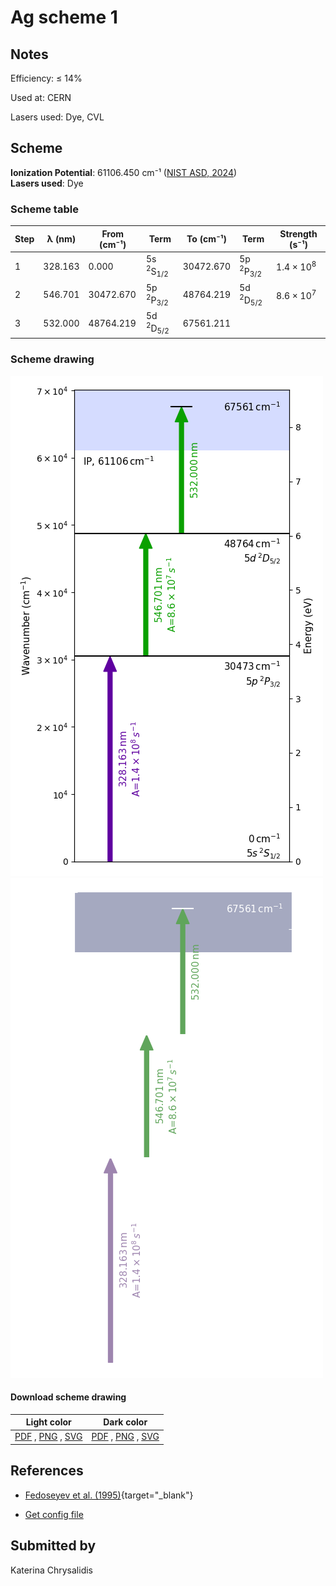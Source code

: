 # Ag scheme 1

## Notes

Efficiency: ≤ 14%

Used at: CERN

Lasers used: Dye, CVL





## Scheme

**Ionization Potential**: 61106.450 cm⁻¹ ([NIST ASD, 2024](https://www.nist.gov/pml/atomic-spectra-database))  
**Lasers used**: Dye

### Scheme table

| Step | λ (nm)  | From (cm⁻¹) |              Term               | To (cm⁻¹) |              Term               |    Strength (s⁻¹)    |
| ---- | ------- | ----------- | ------------------------------- | --------- | ------------------------------- | -------------------- |
| 1    | 328.163 | 0.000       | 5s <sup>2</sup>S<sub>1/2</sub>  | 30472.670 | 5p <sup>2</sup>P<sub>3/2</sub>  | 1.4 × 10<sup>8</sup> |
| 2    | 546.701 | 30472.670   | 5p <sup>2</sup>P<sub>3/2</sub>  | 48764.219 | 5d <sup>2</sup>D<sub>5/2</sub>  | 8.6 × 10<sup>7</sup> |
| 3    | 532.000 | 48764.219   | 5d <sup>2</sup>D<sub>5/2</sub>  | 67561.211 |                                 |                      |


### Scheme drawing

![ag scheme, light mode](ag-001/ag-001-light.png#only-light)
![ag scheme, dark mode](ag-001/ag-001-dark-web.png#only-dark)

#### Download scheme drawing

|                                            Light color                                            |                                           Dark color                                           |
| ------------------------------------------------------------------------------------------------- | ---------------------------------------------------------------------------------------------- |
| [PDF](ag-001/ag-001-light.pdf) , [PNG](ag-001/ag-001-light.png) , [SVG](ag-001/ag-001-light.svg)  | [PDF](ag-001/ag-001-dark.pdf) , [PNG](ag-001/ag-001-dark.png) , [SVG](ag-001/ag-001-dark.svg)  |


## References

  - [Fedoseyev et al. (1995)](https://doi.org/10.1007/BF01297718){target="_blank"}

  - [Get config file](https://github.com/RIMS-Code/rims-code.github.io/blob/main/db/ag-001.json)



## Submitted by

Katerina Chrysalidis

